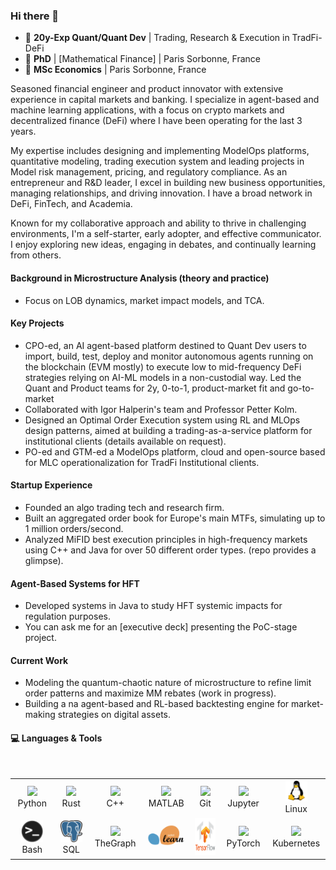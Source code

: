 <!-- [![Google Scholar Badge](https://img.shields.io/badge/Google-Scholar-red)](https://scholar.google.com/citations?user=Xg0YAlQAAAAJ&hl)
[![ResearchGate Badge](https://img.shields.io/badge/Research-Gate-brightgreen)](https://www.researchgate.net/profile/Pankaj-Kumar-41)
[![Linkedin: Pankaj Kumar](https://img.shields.io/badge/Linked-In-blue)](https://www.linkedin.com/in/pankajkmr1990/)
[![Twitter Follow](https://img.shields.io/twitter/follow/scientistno2?label=Follow)](https://twitter.com/scientistno2)
[![CV Badge](https://img.shields.io/badge/My-CV-critical)](https://github.com/ironcrypto/resume/blob/main/Resume_StephanThomas_2024-06.pdf)>-->

### Hi there 👋

- 🏢 **20y-Exp Quant/Quant Dev** | Trading, Research & Execution in TradFi-DeFi 
- 💫 **PhD** | [Mathematical Finance] | Paris Sorbonne, France
- 🌟 **MSc Economics** | Paris Sorbonne, France

Seasoned financial engineer and product innovator with extensive experience in capital markets and banking. I specialize in agent-based and machine learning applications, with a focus on crypto markets and decentralized finance (DeFi) where I have been operating for the last 3 years.

My expertise includes designing and implementing ModelOps platforms, quantitative modeling, trading execution system and leading projects in Model risk management, pricing, and regulatory compliance. As an entrepreneur and R&D leader, I excel in building new business opportunities, managing relationships, and driving innovation. I have a broad network in DeFi, FinTech, and Academia.

Known for my collaborative approach and ability to thrive in challenging environments, I'm a self-starter, early adopter, and effective communicator. I enjoy exploring new ideas, engaging in debates, and continually learning from others.

#### Background in Microstructure Analysis (theory and practice)
* Focus on LOB dynamics, market impact models, and TCA.
#### Key Projects
* CPO-ed, an AI agent-based platform destined to Quant Dev users to import, build, test, deploy and monitor autonomous agents running on the blockchain (EVM mostly) to execute low to mid-frequency DeFi strategies relying on AI-ML models in a non-custodial way. Led the Quant and Product teams for 2y,  0-to-1, product-market fit and go-to-market
* Collaborated with Igor Halperin's team and Professor Petter Kolm.
* Designed an Optimal Order Execution system using RL and MLOps design patterns, aimed at building a trading-as-a-service platform for institutional clients (details available on request).
*	PO-ed and GTM-ed a ModelOps platform, cloud and open-source based for MLC operationalization for TradFi Institutional clients.
#### Startup Experience
* Founded an algo trading tech and research firm.
*	Built an aggregated order book for Europe's main MTFs, simulating up to 1 million orders/second.
* Analyzed MiFID best execution principles in high-frequency markets using C++ and Java for over 50 different order types. (repo provides a glimpse).
#### Agent-Based Systems for HFT
*	Developed systems in Java to study HFT systemic impacts for regulation purposes.
* You can ask me for an [executive deck] presenting the PoC-stage project.
#### Current Work
*	Modeling the quantum-chaotic nature of microstructure to refine limit order patterns and maximize MM rebates (work in progress).
*	Building a na agent-based and RL-based backtesting engine for market-making strategies on digital assets.


#### 💻 Languages & Tools
<br>
<table>
  <tr> 
    <td align="center" width="96">
      <a>
        <img src="https://pluspng.com/img-png/python-logo-png-python-logo-png-img-1000-1000-free-transparent-python-png-900x900.jpg" width="40"/>
      </a>
      <br>Python
    </td>
     <td align="center" width="96">
      <a>
        <img src="https://upload.wikimedia.org/wikipedia/commons/d/d5/Rust_programming_language_black_logo.svg" width="40"/>
      </a>
      <br>Rust
    </td>
    <td align="center" width="96">
      <a>
        <img src="https://upload.wikimedia.org/wikipedia/commons/1/18/ISO_C%2B%2B_Logo.svg" height="25"/>
      </a>
      <br>C++
    </td>
     <td align="center" width="96">
      <a>
        <img src="https://upload.wikimedia.org/wikipedia/commons/2/21/Matlab_Logo.png" width="40"/>
      </a>
      <br>MATLAB
    </td>
    <td align="center" width="96">
      <a>
        <img src="https://upload.wikimedia.org/wikipedia/commons/e/e0/Git-logo.svg" height="35"/>
      </a>
      <br>Git
    </td>
    <td align="center" width="96">
      <a>
        <img src="https://upload.wikimedia.org/wikipedia/commons/3/38/Jupyter_logo.svg" height="35"/>
      </a>
      <br>Jupyter
    </td> 
    <td align="center" width="96">
      <a>
        <img src="https://raw.githubusercontent.com/github/explore/80688e429a7d4ef2fca1e82350fe8e3517d3494d/topics/linux/linux.png" height="35"/>
      </a>
      <br>Linux
    </td>
  </tr>
  <tr>
    <td align="center" width="96">
      <a>
        <img src="https://raw.githubusercontent.com/github/explore/80688e429a7d4ef2fca1e82350fe8e3517d3494d/topics/terminal/terminal.png" height="35"/>
      </a>
      <br>Bash
    </td> 
    <td align="center" width="96">
      <a>
        <img src="https://raw.githubusercontent.com/github/explore/80688e429a7d4ef2fca1e82350fe8e3517d3494d/topics/postgresql/postgresql.png" height="35"/>
      </a>
      <br>SQL
    </td> 
     <td align="center" width="96">
      <a>
        <img src="https://upload.wikimedia.org/wikipedia/commons/1/1a/Logo_of_The_Graph.jpg" height="25"/>
      </a>
      <br>TheGraph
    </td>
    <td align="center" width="96">
      <a>
        <img src="https://raw.githubusercontent.com/github/explore/80688e429a7d4ef2fca1e82350fe8e3517d3494d/topics/scikit-learn/scikit-learn.png" width="60"/>
      </a>
    </td>
    <td align="center" width="96">
      <a>
        <img src="https://raw.githubusercontent.com/github/explore/80688e429a7d4ef2fca1e82350fe8e3517d3494d/topics/tensorflow/tensorflow.png" height="60"/>
      </a>
    </td>
    <td align="center" width="96">
      <a>
        <img src="https://upload.wikimedia.org/wikipedia/commons/1/10/PyTorch_logo_icon.svg" height="25"/>
      </a>
      <br>PyTorch
    </td> 
    <td align="center" width="96">
      <a>
        <img src="https://upload.wikimedia.org/wikipedia/commons/3/39/Kubernetes_logo_without_workmark.svg" height="50"/>
      </a>
      <br>Kubernetes
    </td>
  </tr>
</table>
<br>
